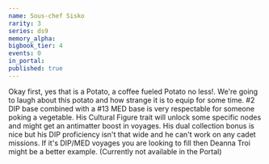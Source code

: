 ```yaml
---
name: Sous-chef Sisko
rarity: 3
series: ds9
memory_alpha:
bigbook_tier: 4
events: 0
in_portal:
published: true
---
```


Okay first, yes that is a Potato, a coffee fueled Potato no less!. We're going to laugh about this potato and how strange it is to equip for some time. #2 DIP base combined with a #13 MED base is very respectable for someone poking a vegetable. His Cultural Figure trait will unlock some specific nodes and might get an antimatter boost in voyages. His dual collection bonus is nice but his DIP proficiency isn't that wide and he can't work on any cadet missions. If it's DIP/MED voyages you are looking to fill then Deanna Troi might be a better example. (Currently not available in the Portal)
